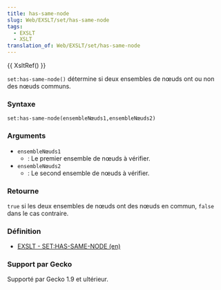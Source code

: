 ```yaml
---
title: has-same-node
slug: Web/EXSLT/set/has-same-node
tags:
  - EXSLT
  - XSLT
translation_of: Web/EXSLT/set/has-same-node
---
```

{{ XsltRef() }}

`set:has-same-node()` détermine si deux ensembles de nœuds ont ou non des nœuds communs.

### Syntaxe

    set:has-same-node(ensembleNœuds1,ensembleNœuds2)

### Arguments

- `ensembleNœuds1`
  - : Le premier ensemble de nœuds à vérifier.
- `ensembleNœuds2`
  - : Le second ensemble de nœuds à vérifier.

### Retourne

`true` si les deux ensembles de nœuds ont des nœuds en commun, `false` dans le cas contraire.

### Définition

- [EXSLT - SET:HAS-SAME-NODE (en)](http://www.exslt.org/set/functions/has-same-node/)

### Support par Gecko

Supporté par Gecko 1.9 et ultérieur.

